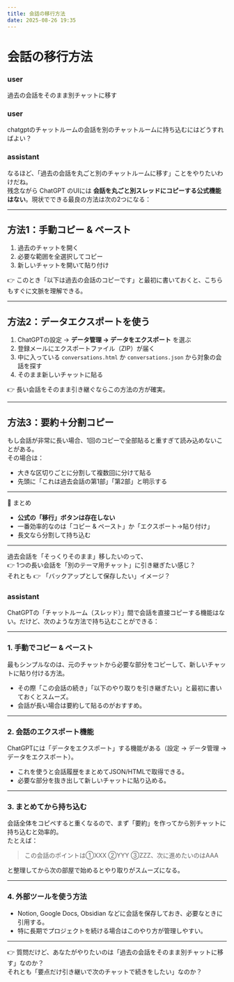 ```yaml
---
title: 会話の移行方法
date: 2025-08-26 19:35
---
```


# 会話の移行方法

### user  

過去の会話をそのまま別チャットに移す

### user  

chatgptのチャットルームの会話を別のチャットルームに持ち込むにはどうすればよい？

### assistant  

なるほど、「過去の会話を丸ごと別のチャットルームに移す」ことをやりたいわけだね。  
残念ながら ChatGPT のUIには **会話を丸ごと別スレッドにコピーする公式機能はない**。現状でできる最良の方法は次の2つになる：

---

## 方法1：手動コピー & ペースト  
1. 過去のチャットを開く  
2. 必要な範囲を全選択してコピー  
3. 新しいチャットを開いて貼り付け  

👉 このとき「以下は過去の会話のコピーです」と最初に書いておくと、こちらもすぐに文脈を理解できる。

---

## 方法2：データエクスポートを使う  
1. ChatGPTの設定 → **データ管理 → データをエクスポート** を選ぶ  
2. 登録メールにエクスポートファイル（ZIP）が届く  
3. 中に入っている `conversations.html` か `conversations.json` から対象の会話を探す  
4. そのまま新しいチャットに貼る  

👉 長い会話をそのまま引き継ぐならこの方法の方が確実。  

---

## 方法3：要約＋分割コピー  
もし会話が非常に長い場合、1回のコピーで全部貼ると重すぎて読み込めないことがある。  
その場合は：  
- 大きな区切りごとに分割して複数回に分けて貼る  
- 先頭に「これは過去会話の第1部」「第2部」と明示する  

---

📌 まとめ  
- **公式の「移行」ボタンは存在しない**  
- 一番効率的なのは「コピー & ペースト」か「エクスポート→貼り付け」  
- 長文なら分割して持ち込む  

---

過去会話を「そっくりそのまま」移したいのって、  
👉 1つの長い会話を「別のテーマ用チャット」に引き継ぎたい感じ？  
それとも 👉 「バックアップとして保存したい」イメージ？

### assistant  

ChatGPTの「チャットルーム（スレッド）」間で会話を直接コピーする機能はない。だけど、次のような方法で持ち込むことができる：

---

### 1. 手動でコピー & ペースト  
最もシンプルなのは、元のチャットから必要な部分をコピーして、新しいチャットに貼り付ける方法。  
- その際「この会話の続き」「以下のやり取りを引き継ぎたい」と最初に書いておくとスムーズ。  
- 会話が長い場合は要約して貼るのがおすすめ。

---

### 2. 会話のエクスポート機能  
ChatGPTには「データをエクスポート」する機能がある（設定 → データ管理 → データをエクスポート）。  
- これを使うと会話履歴をまとめてJSON/HTMLで取得できる。  
- 必要な部分を抜き出して新しいチャットに貼り込める。  

---

### 3. まとめてから持ち込む  
会話全体をコピペすると重くなるので、まず「要約」を作ってから別チャットに持ち込むと効率的。  
たとえば：  
> この会話のポイントは①XXX ②YYY ③ZZZ、次に進めたいのはAAA  

と整理してから次の部屋で始めるとやり取りがスムーズになる。

---

### 4. 外部ツールを使う方法  
- Notion, Google Docs, Obsidian などに会話を保存しておき、必要なときに引用する。  
- 特に長期でプロジェクトを続ける場合はこのやり方が管理しやすい。  

---

👉 質問だけど、あなたがやりたいのは「過去の会話をそのまま別チャットに移す」なのか？  
それとも「要点だけ引き継いで次のチャットで続きをしたい」なのか？
